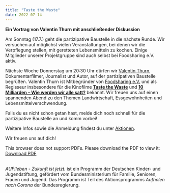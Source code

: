 ```yaml
---
title: "Taste the Waste"
date: 2022-07-14
---
```


**Ein Vortrag von Valentin Thurn mit anschließender Diskussion**

Am Sonntag (17.7.) geht die partizipative Baustelle in die nächste Runde.
Wir versuchen auf möglichst vielen Veranstaltungen, bei denen wir die Verpflegung stellen, mit geretteten Lebensmitteln zu kochen.
Einige Mitglieder unserer Projektgruppe sind auch selbst bei Foodsharing e.V. aktiv.

Nächste Woche Donnerstag um 20:30 Uhr dürfen wir [Valentin Thurn](https://www.thurnfilm.de/valentin-thurn/), Dokumentarfilmer, Journalist und Autor, auf der partizipativen Baustelle begrüßen.
Valentin Thurn ist Mitbegründer von [Foodsharing e.V.](https://foodsharing.de/) und als Regisseur insbesondere für die Kinofilme [**Taste the Waste**](https://www.thurnfilm.de/taste-the-waste-die-globale-lebensmittelverschwendung/) und [**10 Milliarden – Wie werden wir alle satt?**](https://www.thurnfilm.de/10-milliarden-wie-werden-wir-alle-satt/) bekannt.
Wir freuen uns auf einen spannenden Abend zu den Themen Landwirtschaft, Essgewohnheiten und Lebensmittelverschwendung.

Falls du es nicht schon getan hast, melde dich noch schnell für die partizipative Baustelle an und komm vorbei!

Weitere Infos sowie die Anmeldung findest du unter [Aktionen](/aktionen).

Wir freuen uns auf dich!

<object data="sharepic_veranstaltung220721_VT.pdf" type="application/pdf" width="100%" height="100%">
    This browser does not support PDFs. Please download the PDF to view it: <a href="sharepic_veranstaltung220721_VT.pdf">Download PDF</a>
</object>

<br /> *AUF!leben - Zukunft ist jetzt.* ist ein Programm der Deutschen Kinder- und Jugendstiftung, gefördert vom Bundesministerium für Familie, Senioren, Frauen und Jugend. Das Programm ist Teil des Aktionsprogramms *Aufholen nach Corona* der Bundesregierung.
